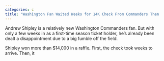 ```yaml
---
categories: c
title: "Washington Fan Waited Weeks for 14K Check From Commanders Then It Bounced"
---
```


Andrew Shipley is a relatively new Washington Commanders fan. But with only a few weeks in as a first-time season ticket holder, he’s already been dealt a disappointment due to a big fumble off the field.



Shipley won more than $14,000 in a raffle. First, the check took weeks to arrive. Then, it 